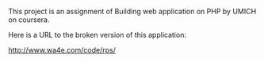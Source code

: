 
This project is an assignment of Building web application on PHP by UMICH on coursera.

Here is a URL to the broken version of this application:

http://www.wa4e.com/code/rps/




